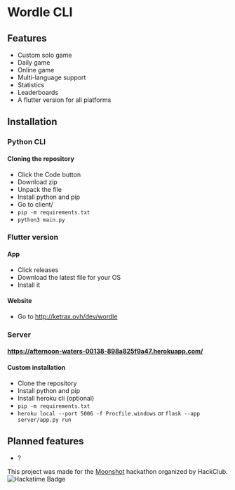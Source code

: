 # Wordle CLI
## Features
- Custom solo game
- Daily game
- Online game
- Multi-language support
- Statistics
- Leaderboards
- A flutter version for all platforms

## Installation
### Python CLI
#### Cloning the repository
- Click the Code button
- Download zip
- Unpack the file
- Install python and pip
- Go to client/
- `pip -m requirements.txt`
- `python3 main.py`
### Flutter version
#### App
- Click releases
- Download the latest file for your OS
- Install it
#### Website
- Go to http://ketrax.ovh/dev/wordle
### Server
#### https://afternoon-waters-00138-898a825f9a47.herokuapp.com/
#### Custom installation
- Clone the repository
- Install python and pip
- Install heroku cli (optional)
- `pip -m requirements.txt`
- `heroku local --port 5006 -f Procfile.windows` or `flask --app server/app.py run`
## Planned features
- ?

This project was made for the [Moonshot](https://moonshot.hack.club/1016) hackathon organized by HackClub.
![Hackatime Badge](https://hackatime-badge.hackclub.com/U08RQEP53HA/wordle-cli)